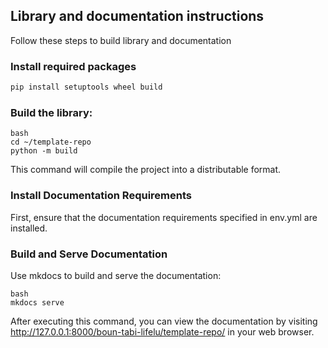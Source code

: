 ## Library and documentation instructions
Follow these steps to build library and documentation

### Install required packages
```bash
pip install setuptools wheel build
```
### Build the library:
```
bash
cd ~/template-repo
python -m build
```
This command will compile the project into a distributable format.

### Install Documentation Requirements
First, ensure that the documentation requirements specified in env.yml are installed.

### Build and Serve Documentation
Use mkdocs to build and serve the documentation:
```
bash
mkdocs serve
```
After executing this command, you can view the documentation by visiting http://127.0.0.1:8000/boun-tabi-lifelu/template-repo/ in your web browser.


